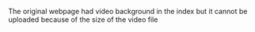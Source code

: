 The original webpage had video background in the index but it cannot be uploaded because of the size of the video file
